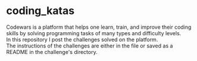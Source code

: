 # coding_katas

Codewars is a platform that helps one learn, train, and improve their coding skills by solving programming tasks of many types and difficulty levels.\
In this repository I post the challenges solved on the platform.\
The instructions of the challenges are either in the file or saved as a README in the challenge's directory.

